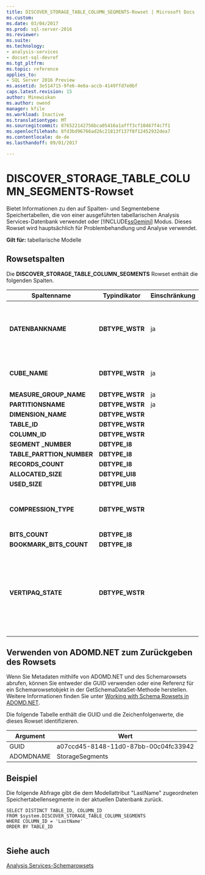 ```yaml
---
title: DISCOVER_STORAGE_TABLE_COLUMN_SEGMENTS-Rowset | Microsoft Docs
ms.custom: 
ms.date: 03/04/2017
ms.prod: sql-server-2016
ms.reviewer: 
ms.suite: 
ms.technology:
- analysis-services
- docset-sql-devref
ms.tgt_pltfrm: 
ms.topic: reference
applies_to:
- SQL Server 2016 Preview
ms.assetid: 3e514715-9fe6-4e6a-accb-4149ffd7e0bf
caps.latest.revision: 15
author: Minewiskan
ms.author: owend
manager: kfile
ms.workload: Inactive
ms.translationtype: MT
ms.sourcegitcommit: 876522142756bca05416a1afff3cf10467f4c7f1
ms.openlocfilehash: 8fd3bd96766ad26c21813f137f8f12452932dea7
ms.contentlocale: de-de
ms.lasthandoff: 09/01/2017

---
```

# <a name="discoverstoragetablecolumnsegments-rowset"></a>DISCOVER_STORAGE_TABLE_COLUMN_SEGMENTS-Rowset
  Bietet Informationen zu den auf Spalten- und Segmentebene Speichertabellen, die von einer ausgeführten tabellarischen Analysis Services-Datenbank verwendet oder [!INCLUDE[ssGemini](../../../includes/ssgemini-md.md)] Modus. Dieses Rowset wird hauptsächlich für Problembehandlung und Analyse verwendet.  
  
 **Gilt für:** tabellarische Modelle  
  
## <a name="rowset-columns"></a>Rowsetspalten  
 Die **DISCOVER_STORAGE_TABLE_COLUMN_SEGMENTS** Rowset enthält die folgenden Spalten.  
  
|**Spaltenname**|**Typindikator**|**Einschränkung**|**Description**|  
|---------------------|------------------------|---------------------|---------------------|  
|**DATENBANKNAME**|**DBTYPE_WSTR**|ja|Gibt die tabellarische Datenbank an.<br /><br /> Die **DISCOVER_STORAGE_TABLE_COLUMN_SEGMENTS** Rowset kann mithilfe dieser Spalte eingeschränkt werden. Wenn die aktuelle Datenbank ausgelassen wird verwendet.|  
|**CUBE_NAME**|**DBTYPE_WSTR**|ja|Der Name des Modells.<br /><br /> Das **DISCOVER_STORAGE_TABLES** -Rowset kann mithilfe dieser Spalte eingeschränkt werden.|  
|**MEASURE_GROUP_NAME**|**DBTYPE_WSTR**|ja|Der Name der Measuregruppe.|  
|**PARTITIONSNAME**|**DBTYPE_WSTR**|ja|Der Name der Partition.|  
|**DIMENSION_NAME**|**DBTYPE_WSTR**||Der Name der Dimension.|  
|**TABLE_ID**|**DBTYPE_WSTR**||Die interne ID des Tabellensegments.|  
|**COLUMN_ID**|**DBTYPE_WSTR**||Die interne ID der Spalte.|  
|**SEGMENT _NUMBER**|**DBTYPE_I8**||Die Ordnungszahl des Tabellensegments.|  
|**TABLE_PARTTION_NUMBER**|**DBTYPE_I8**||Die Ordnungszahl der Partition.|  
|**RECORDS_COUNT**|**DBTYPE_I8**||Die Anzahl der Datensätze in der Partition.|  
|**ALLOCATED_SIZE**|**DBTYPE_UI8**||Dem Spaltensegment zugeordnete Größe in Byte.|  
|**USED_SIZE**|**DBTYPE_UI8**||Vom Spaltensegment verwendete Größe in Byte.|  
|**COMPRESSION_TYPE**|**DBTYPE_WSTR**||Typ der für das Spaltensegment verwendeten Komprimierung. Dieser Wert ist ausschließlich für die interne Verwendung und Kundensupportzwecke bestimmt. Microsoft veröffentlicht keine gültigen Werte oder Beschreibungen für diese Spalte.|  
|**BITS_COUNT**|**DBTYPE_I8**||Die Anzahl der Bits.|  
|**BOOKMARK_BITS_COUNT**|**DBTYPE_I8**||Die Anzahl der Lesezeichenbits.|  
|**VERTIPAQ_STATE**|**DBTYPE_WSTR**||Der Status der VertiPaq-Komprimierung für dieses Spaltensegment. Der Wert ist eine der folgenden:<br /><br /> SKIPPED – Die VertiPaq-Komprimierung wurde übersprungen.<br /><br /> COMPLETED – Gibt an, dass der Überprüfungsschritt erfolgreich abgeschlossen wurde.<br /><br /> TIMEBOXED – Der Zeitrahmen der VertiPaq-Komprimierung wurde festgelegt.|  
  
## <a name="using-adomdnet-to-return-the-rowset"></a>Verwenden von ADOMD.NET zum Zurückgeben des Rowsets  
 Wenn Sie Metadaten mithilfe von ADOMD.NET und des Schemarowsets abrufen, können Sie entweder die GUID verwenden oder eine Referenz für ein Schemarowsetobjekt in der GetSchemaDataSet-Methode herstellen. Weitere Informationen finden Sie unter [Working with Schema Rowsets in ADOMD.NET](../../../analysis-services/multidimensional-models-adomd-net-client/retrieving-metadata-working-with-schema-rowsets.md).  
  
 Die folgende Tabelle enthält die GUID und die Zeichenfolgenwerte, die dieses Rowset identifizieren.  
  
|Argument|Wert|  
|--------------|-----------|  
|GUID|a07ccd45-8148-11d0-87bb-00c04fc33942|  
|ADOMDNAME|StorageSegments|  
  
## <a name="example"></a>Beispiel  
 Die folgende Abfrage gibt die dem Modellattribut "LastName" zugeordneten Speichertabellensegmente in der aktuellen Datenbank zurück.  
  
```  
SELECT DISTINCT TABLE_ID, COLUMN_ID   
FROM $system.DISCOVER_STORAGE_TABLE_COLUMN_SEGMENTS  
WHERE COLUMN_ID = 'LastName'  
ORDER BY TABLE_ID  
  
```  
  
## <a name="see-also"></a>Siehe auch  
 [Analysis Services-Schemarowsets](../../../analysis-services/schema-rowsets/analysis-services-schema-rowsets.md)  
  
  


